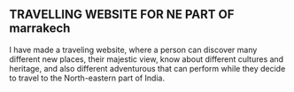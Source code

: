 ## TRAVELLING WEBSITE FOR NE PART OF marrakech

I have made a traveling website, where a person can discover many different new places, their majestic view, know about different cultures and heritage, and also different adventurous that can perform while they decide to travel to the North-eastern part of India.
